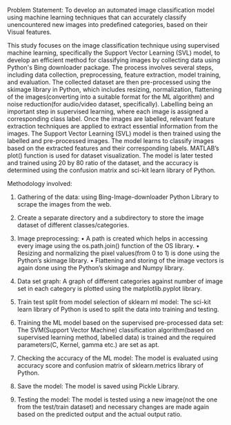 Problem Statement: To develop an automated image classification model using machine learning techniques that can accurately classify unencountered new images into predefined categories, based on their Visual features.

This study focuses on the image classification technique using supervised machine learning, specifically the Support Vector Learning (SVL) model, to develop an efficient method for classifying images by collecting data using Python's Bing downloader package. The process involves several steps, including data collection, preprocessing, feature extraction, model training, and evaluation.  The collected dataset are then pre-processed using the skimage library in Python, which includes resizing, normalization, flattening of the images(converting into a suitable format for the ML algorithm) and noise reduction(for audio/video dataset, specifically). Labelling being an important step in supervised learning, where each image is assigned a corresponding class label. Once the images are labelled, relevant feature extraction techniques are applied to extract essential information from the images. The Support Vector Learning (SVL) model is then trained using the labelled and pre-processed images. The model learns to classify images based on the extracted features and their corresponding labels. MATLAB’s plot() function is used for dataset visualization. The model is later tested and trained using 20 by 80 ratio of the dataset, and the accuracy is determined using the confusion matrix and sci-kit learn library of Python.

Methodology involved:
1.	Gathering of the data: using Bing-Image-downloader Python Library to scrape the images from the web.
2.	Create a separate directory and a subdirectory to store the image dataset of different classes/categories.
3.	Image preprocessing:
 •	A path is created which helps in accessing every image using the os.path.join() function of the OS library.
 •	Resizing and normalizing the pixel values(from 0 to 1) is done using the Python’s skimage library.
 •	Flattening and storing of the image vectors is again done using the Python’s skimage and Numpy library.

4.	Data set graph: A graph of different categories against number of image set in each category is plotted using the matplotlib.pyplot library.
5.	Train test split from model selection of sklearn ml model: The sci-kit learn library of Python is used to split the data into training and testing.
6.	Training the ML model based on the supervised pre-processed data set: The SVM(Support Vector Machine) classification algorithm(based on supervised learning method, labelled data) is trained and the required parameters(C, Kernel, gamma etc.) are set as apt.
7.	Checking the accuracy of the ML model: The model is evaluated using accuracy score and confusion matrix of sklearn.metrics library of Python.
8.	Save the model: The model is saved using Pickle Library.
9.	Testing the model: The model is tested using a new image(not the one from the test/train dataset) and necessary changes are made again based on the predicted output and the actual output ratio.
